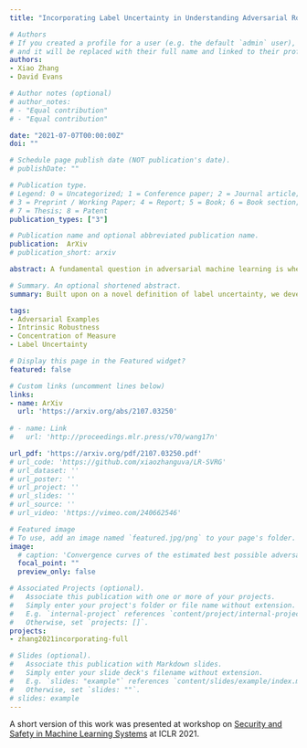 ```yaml
---
title: "Incorporating Label Uncertainty in Understanding Adversarial Robustness"

# Authors
# If you created a profile for a user (e.g. the default `admin` user), write the username (folder name) here 
# and it will be replaced with their full name and linked to their profile.
authors:
- Xiao Zhang
- David Evans

# Author notes (optional)
# author_notes:
# - "Equal contribution"
# - "Equal contribution"

date: "2021-07-07T00:00:00Z"
doi: ""

# Schedule page publish date (NOT publication's date).
# publishDate: ""

# Publication type.
# Legend: 0 = Uncategorized; 1 = Conference paper; 2 = Journal article;
# 3 = Preprint / Working Paper; 4 = Report; 5 = Book; 6 = Book section;
# 7 = Thesis; 8 = Patent
publication_types: ["3"]

# Publication name and optional abbreviated publication name.
publication:  ArXiv
# publication_short: arxiv

abstract: A fundamental question in adversarial machine learning is whether a robust classi- fier exists for a given task. A line of research has made progress towards this goal by studying concentration of measure, but without considering data labels. We argue that the standard concentration fails to fully characterize the intrinsic robust- ness of a classification problem, since it ignores data labels which are essential to any classification task. Building on a novel definition of label uncertainty, we em- pirically demonstrate that error regions induced by state-of-the-art models tend to have much higher label uncertainty compared with randomly-selected subsets. This observation motivates us to adapt a concentration estimation algorithm to account for label uncertainty, resulting in more accurate intrinsic robustness measures for benchmark image classification problems. We further provide empirical evidence showing that adding an abstain option for classifiers based on label uncertainty can help improve both the clean and robust accuracies of models.

# Summary. An optional shortened abstract.
summary: Built upon on a novel definition of label uncertainty, we develop an empirical method to estimate a more realistic intirnsic robustness limit for classification tasks

tags: 
- Adversarial Examples
- Intrinsic Robustness
- Concentration of Measure
- Label Uncertainty

# Display this page in the Featured widget?
featured: false

# Custom links (uncomment lines below)
links:
- name: ArXiv
  url: 'https://arxiv.org/abs/2107.03250'
  
# - name: Link
#   url: 'http://proceedings.mlr.press/v70/wang17n'

url_pdf: 'https://arxiv.org/pdf/2107.03250.pdf'
# url_code: 'https://github.com/xiaozhanguva/LR-SVRG'
# url_dataset: ''
# url_poster: ''
# url_project: ''
# url_slides: ''
# url_source: ''
# url_video: 'https://vimeo.com/240662546'

# Featured image
# To use, add an image named `featured.jpg/png` to your page's folder. 
image:
  # caption: 'Convergence curves of the estimated best possible adversarial risk'
  focal_point: ""
  preview_only: false

# Associated Projects (optional).
#   Associate this publication with one or more of your projects.
#   Simply enter your project's folder or file name without extension.
#   E.g. `internal-project` references `content/project/internal-project/index.md`.
#   Otherwise, set `projects: []`.
projects:
- zhang2021incorporating-full

# Slides (optional).
#   Associate this publication with Markdown slides.
#   Simply enter your slide deck's filename without extension.
#   E.g. `slides: "example"` references `content/slides/example/index.md`.
#   Otherwise, set `slides: ""`.
# slides: example
---
```

A short version of this work was presented at workshop on [Security and Safety in Machine Learning Systems](https://iclr.cc/virtual/2021/workshop/2127) at ICLR 2021.

<!-- {{% callout note %}}
Click the *Cite* button above to demo the feature to enable visitors to import publication metadata into their reference management software.
{{% /callout %}}

{{% callout note %}}
Create your slides in Markdown - click the *Slides* button to check out the example.
{{% /callout %}}

Supplementary notes can be added here, including [code, math, and images](https://wowchemy.com/docs/writing-markdown-latex/). -->

